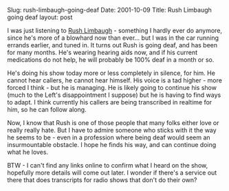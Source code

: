 Slug: rush-limbaugh-going-deaf
Date: 2001-10-09
Title: Rush Limbaugh going deaf
layout: post

I was just listening to <a href="http://www.rushlimbaugh.com">Rush Limbaugh</a> - something I hardly ever do anymore, since he&#39;s more of a blowhard now than ever... but I was in the car running errands earlier, and tuned in. It turns out Rush is going deaf, and has been for many months. He&#39;s wearing hearing aids now, and if his current medications do not help, he will probably be 100% deaf in a month or so.<p>

He&#39;s doing his show today more or less completely in silence, for him. He cannot hear callers, he cannot hear himself. His voice is a tad higher - more forced I think - but he is managing. He is likely going to continue his show (much to the Left&#39;s disappointment I suppose) but he is having to find ways to adapt. I think currently his callers are being transcribed in realtime for him, so he can follow along.<p>

Now, I know that Rush is one of those people that many folks either love or really really hate. But I have to admire someone who sticks with it the way he seems to be - even in a profession where being deaf would seem an insurmountable obstacle. I hope he finds his way, and can continue doing what he loves.<p>

BTW - I can&#39;t find any links online to confirm what I heard on the show, hopefully more details will come out later. I wonder if there&#39;s a service out there that does transcripts for radio shows that don&#39;t do their own?</p></p></p>

